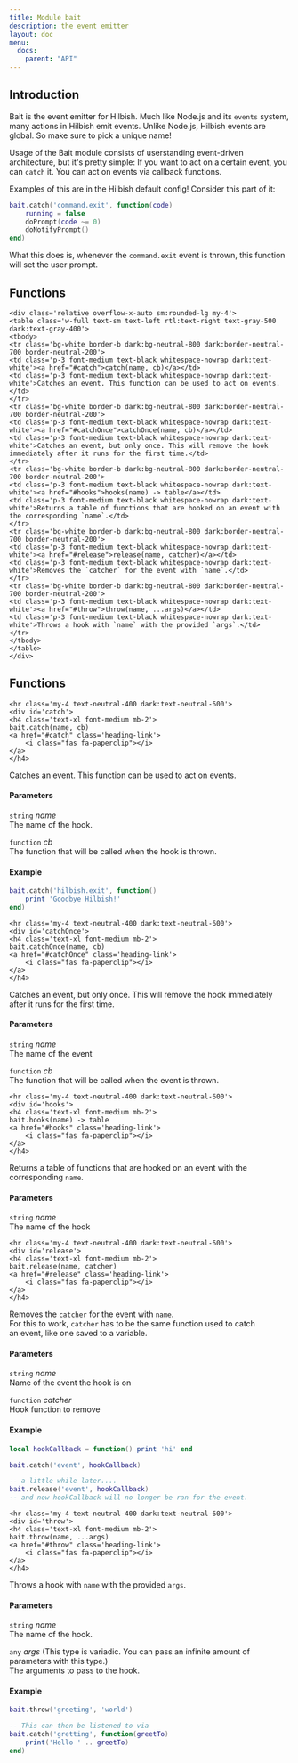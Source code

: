 ```yaml
---
title: Module bait
description: the event emitter
layout: doc
menu:
  docs:
    parent: "API"
---
```


## Introduction


Bait is the event emitter for Hilbish. Much like Node.js and
its `events` system, many actions in Hilbish emit events.
Unlike Node.js, Hilbish events are global. So make sure to
pick a unique name!

Usage of the Bait module consists of userstanding
event-driven architecture, but it's pretty simple:
If you want to act on a certain event, you can `catch` it.
You can act on events via callback functions.

Examples of this are in the Hilbish default config!
Consider this part of it:
```lua
bait.catch('command.exit', function(code)
	running = false
	doPrompt(code ~= 0)
	doNotifyPrompt()
end)
```

What this does is, whenever the `command.exit` event is thrown,
this function will set the user prompt.

## Functions

``` =html
<div class='relative overflow-x-auto sm:rounded-lg my-4'>
<table class='w-full text-sm text-left rtl:text-right text-gray-500 dark:text-gray-400'>
<tbody>
<tr class='bg-white border-b dark:bg-neutral-800 dark:border-neutral-700 border-neutral-200'>
<td class='p-3 font-medium text-black whitespace-nowrap dark:text-white'><a href="#catch">catch(name, cb)</a></td>
<td class='p-3 font-medium text-black whitespace-nowrap dark:text-white'>Catches an event. This function can be used to act on events.</td>
</tr>
<tr class='bg-white border-b dark:bg-neutral-800 dark:border-neutral-700 border-neutral-200'>
<td class='p-3 font-medium text-black whitespace-nowrap dark:text-white'><a href="#catchOnce">catchOnce(name, cb)</a></td>
<td class='p-3 font-medium text-black whitespace-nowrap dark:text-white'>Catches an event, but only once. This will remove the hook immediately after it runs for the first time.</td>
</tr>
<tr class='bg-white border-b dark:bg-neutral-800 dark:border-neutral-700 border-neutral-200'>
<td class='p-3 font-medium text-black whitespace-nowrap dark:text-white'><a href="#hooks">hooks(name) -> table</a></td>
<td class='p-3 font-medium text-black whitespace-nowrap dark:text-white'>Returns a table of functions that are hooked on an event with the corresponding `name`.</td>
</tr>
<tr class='bg-white border-b dark:bg-neutral-800 dark:border-neutral-700 border-neutral-200'>
<td class='p-3 font-medium text-black whitespace-nowrap dark:text-white'><a href="#release">release(name, catcher)</a></td>
<td class='p-3 font-medium text-black whitespace-nowrap dark:text-white'>Removes the `catcher` for the event with `name`.</td>
</tr>
<tr class='bg-white border-b dark:bg-neutral-800 dark:border-neutral-700 border-neutral-200'>
<td class='p-3 font-medium text-black whitespace-nowrap dark:text-white'><a href="#throw">throw(name, ...args)</a></td>
<td class='p-3 font-medium text-black whitespace-nowrap dark:text-white'>Throws a hook with `name` with the provided `args`.</td>
</tr>
</tbody>
</table>
</div>
```

## Functions

``` =html
<hr class='my-4 text-neutral-400 dark:text-neutral-600'>
<div id='catch'>
<h4 class='text-xl font-medium mb-2'>
bait.catch(name, cb)
<a href="#catch" class='heading-link'>
	<i class="fas fa-paperclip"></i>
</a>
</h4>

```

Catches an event. This function can be used to act on events.  

#### Parameters

`string` _name_  
The name of the hook.

`function` _cb_  
The function that will be called when the hook is thrown.

#### Example

```lua
bait.catch('hilbish.exit', function()
	print 'Goodbye Hilbish!'
end)
```


``` =html
<hr class='my-4 text-neutral-400 dark:text-neutral-600'>
<div id='catchOnce'>
<h4 class='text-xl font-medium mb-2'>
bait.catchOnce(name, cb)
<a href="#catchOnce" class='heading-link'>
	<i class="fas fa-paperclip"></i>
</a>
</h4>

```

Catches an event, but only once. This will remove the hook immediately after it runs for the first time.  

#### Parameters

`string` _name_  
The name of the event

`function` _cb_  
The function that will be called when the event is thrown.



``` =html
<hr class='my-4 text-neutral-400 dark:text-neutral-600'>
<div id='hooks'>
<h4 class='text-xl font-medium mb-2'>
bait.hooks(name) -> table
<a href="#hooks" class='heading-link'>
	<i class="fas fa-paperclip"></i>
</a>
</h4>

```

Returns a table of functions that are hooked on an event with the corresponding `name`.  

#### Parameters

`string` _name_  
The name of the hook



``` =html
<hr class='my-4 text-neutral-400 dark:text-neutral-600'>
<div id='release'>
<h4 class='text-xl font-medium mb-2'>
bait.release(name, catcher)
<a href="#release" class='heading-link'>
	<i class="fas fa-paperclip"></i>
</a>
</h4>

```

Removes the `catcher` for the event with `name`.  
For this to work, `catcher` has to be the same function used to catch  
an event, like one saved to a variable.  

#### Parameters

`string` _name_  
Name of the event the hook is on

`function` _catcher_  
Hook function to remove

#### Example

```lua
local hookCallback = function() print 'hi' end

bait.catch('event', hookCallback)

-- a little while later....
bait.release('event', hookCallback)
-- and now hookCallback will no longer be ran for the event.
```


``` =html
<hr class='my-4 text-neutral-400 dark:text-neutral-600'>
<div id='throw'>
<h4 class='text-xl font-medium mb-2'>
bait.throw(name, ...args)
<a href="#throw" class='heading-link'>
	<i class="fas fa-paperclip"></i>
</a>
</h4>

```

Throws a hook with `name` with the provided `args`.  

#### Parameters

`string` _name_  
The name of the hook.

`any` _args_ (This type is variadic. You can pass an infinite amount of parameters with this type.)  
The arguments to pass to the hook.

#### Example

```lua
bait.throw('greeting', 'world')

-- This can then be listened to via
bait.catch('gretting', function(greetTo)
	print('Hello ' .. greetTo)
end)
```


